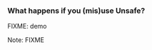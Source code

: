 <!-- markdownlint-disable MD041 -->

### What happens if you (mis)use Unsafe?

FIXME: demo

Note: FIXME
